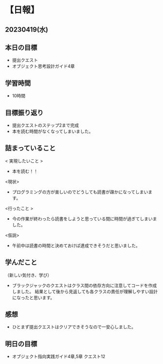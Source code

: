 # 【日報】
## 20230419(水)
## 本日の目標
- 提出クエスト
- オブジェクト思考設計ガイド4章

## 学習時間
- 10時間

## 目標振り返り
- 提出クエストのステップ2まで完成
- 本を読む時間がなくなってしまいました。

## 詰まっていること
< 実現したいこと >
- 本を読む！！

<現状>
- プログラミングの方が楽しいのでどうしても読書が疎かになってしまいます。

<行ったこと >
- 今の作業が終わったら読書をしようと思っている間に時間が過ぎてしまいました。

<仮説>
- 午前中は読書の時間と決めておけば達成できそうだと思いました。

## 学んだこと
（新しい気付き、学び）
- ブラックジャックのクエストはクラス間の依存方向に注意してコードを作成しました。
結果として後から見返しても各クラスの責任が理解しやすい設計になったと思います。

## 感想
- ひとまず提出クエストはクリアできそうなので一安心しました。

## 明日の目標
- オブジェクト指向実践ガイド4章,5章
クエスト12
